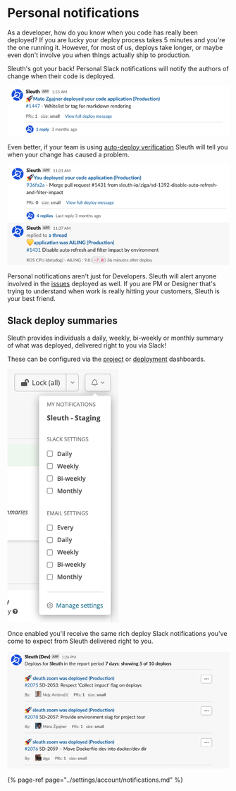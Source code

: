 # Personal notifications

As a developer, how do you know when you code has really been deployed? If you are lucky your deploy process takes 5 minutes and you're the one running it. However, for most of us, deploys take longer, or maybe even don't involve you when things actually ship to production.

Sleuth's got your back! Personal Slack notifications will notify the authors of change when their code is deployed.

![](../.gitbook/assets/slack-or-sleuth-or-sleuth-2021-02-04-11-14-44.png)

Even better, if your team is using [auto-deploy verification](../auto-verify-your-deploys/) Sleuth will tell you when your change has caused a problem.

![](../.gitbook/assets/slack-or-sleuth-or-sleuth-2021-02-04-11-17-13.png)

Personal notifications aren't just for Developers. Sleuth will alert anyone involved in the [issues](../integrations-1/issue-trackers/) deployed as well. If you are PM or Designer that's trying to understand when work is really hitting your customers, Sleuth is your best friend.

## Slack deploy summaries

Sleuth provides individuals a daily, weekly, bi-weekly or monthly summary of what was deployed, delivered right to you via Slack!

These can be configured via the [project](../modeling-your-deployments/projects/) or [deployment](../modeling-your-deployments/code-deployments/) dashboards.

![](../.gitbook/assets/sleuth-sleuth-command-center-sleuth-2021-02-12-13-24-06%20%281%29.png)

Once enabled you'll receive the same rich deploy Slack notifications you've come to expect from Sleuth delivered right to you.

![](../.gitbook/assets/slack-or-sleuth-dev-or-sleuth-2021-02-12-13-18-56.png)

{% page-ref page="../settings/account/notifications.md" %}

